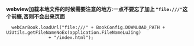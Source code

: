 **webview加载本地文件的时候需要注意的地方:一点不要忘了加上
	`"file:///"`这个前缀,否则不会出来页面**

      webCarBook.loadUrl("file:///" + BookConfig.DOWNLOAD_PATH + UiUtils.getFileNameNoEx(application.FileNameLuJing)
    				+ "/index.html");
    				
